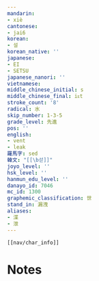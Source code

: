 ```yaml
---
mandarin:
- xiè
cantonese:
- jai6
korean:
- 설
korean_native: ''
japanese:
- EI
- SETSU
japanese_nanori: ''
vietnamese:
middle_chinese_initial: s
middle_chinese_final: iᴇt
stroke_count: '8'
radical: 水
skip_number: 1-3-5
grade_level: 先進
pos: ''
english:
- vent
- leak
羅馬字: sed
韓文: "[[\b섣]]"
joyo_level: ''
hsk_level: ''
hanmun_edu_level: ''
danayo_id: 7046
mc_id: 1300
graphemic_classification: 世
stand_in: 漏洩
aliases:
- 渫
- 泄
---
```

```meta-bind-embed
[[nav/char_info]]
```

# Notes
